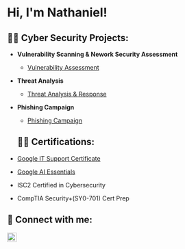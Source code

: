 <h1>Hi, I'm Nathaniel! 

<h2>👨‍💻 Cyber Security Projects:</h2>

- <b>Vulnerability Scanning & Nework Security Assessment</b>
  - [Vulnerability Assessment](https://github.com/9TY-SIX/Vulnerability-Assessment-Project)
 
- <b>Threat Analysis</b>
  - [Threat Analysis & Response](https://github.com/9TY-SIX/SOC338-Lumar-Threat-Response)
 
- <b>Phishing Campaign</b>
  - [Phishing Campaign](https://github.com/9TY-SIX/GoPhish-VPS-Phishing-Campaignn)

   <h2>👨‍💻 Certifications:</h2>
- [Google IT Support Certificate](https://coursera.org/verify/professional-cert/CC2VDZ3WU2NB)

- [Google AI Essentials](https://coursera.org/verify/047A41L31CLO)

- ISC2 Certified in Cybersecurity

- CompTIA Security+(SY0-701) Cert Prep

<h2> 🤳 Connect with me:</h2>

[<img align="left" alt="JoshMadakor | LinkedIn" width="22px" src="https://cdn.jsdelivr.net/npm/simple-icons@v3/icons/linkedin.svg" />][linkedin]


[linkedin]: https://linkedin.com/in/nathaniel-amonoo-57920a286

<!--

Here are some ideas to get you started:

- 🔭 I’m currently working on ...
- 🌱 I’m currently learning ...
- 👯 I’m looking to collaborate on ...
- 🤔 I’m looking for help with ...
- 💬 Ask me about ...
- 📫 How to reach me: ...
- 😄 Pronouns: ...
- ⚡ Fun fact: ...
-->
